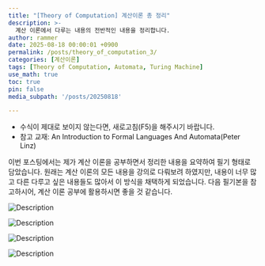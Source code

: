 ```yaml
---
title: "[Theory of Computation] 계산이론 총 정리"
description: >-
  계산 이론에서 다루는 내용의 전반적인 내용을 정리합니다.
author: rammer
date: 2025-08-18 00:00:01 +0900
permalink: /posts/theory_of_computation_3/
categories: [계산이론]
tags: [Theory of Computation, Automata, Turing Machine]
use_math: true
toc: true
pin: false
media_subpath: '/posts/20250818'

---
```

  * 수식이 제대로 보이지 않는다면, 새로고침(F5)을 해주시기 바랍니다.  
  * 참고 교재: An Introduction to Formal Languages And Automata(Peter Linz)

이번 포스팅에서는 제가 계산 이론을 공부하면서 정리한 내용을 요약하여 필기 형태로 담았습니다. 원래는 계산 이론의 모든 내용을 강의로 다뤄보려 하였지만, 내용이 너무 많고 다른 다루고 싶은 내용들도 많아서 이 방식을 채택하게 되었습니다. 다음 필기본을 참고하시어, 계산 이론 공부에 활용하시면 좋을 것 같습니다.

<img src="../../assets/img/resources/theory_of_computation/toc_1.jpg"
     alt="Description"
     loading="lazy"
     class="image-style">

<img src="../../assets/img/resources/theory_of_computation/toc_2.jpg"
     alt="Description"
     loading="lazy"
     class="image-style">

<img src="../../assets/img/resources/theory_of_computation/toc_3.jpg"
     alt="Description"
     loading="lazy"
     class="image-style">

<img src="../../assets/img/resources/theory_of_computation/toc_4.jpg"
     alt="Description"
     loading="lazy"
     class="image-style">
